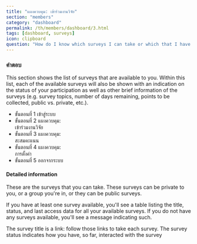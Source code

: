 ```yaml
---
title: "แผงควบคุม: เข้าร่วมงานวิจัย"
section: "members"
category: "dashboard"
permalink: /th/members/dashboard/3.html
tags: [dashboard, surveys]
icon: clipboard
question: "How do I know which surveys I can take or which that I have already taken?"
---
```


### <i class="pe-anchor pe-fw"></i> คำตอบ

This section shows the list of surveys that are available to you. Within this list, each of the available surveys will also be shown with an indication on the status of your participation as well as other brief information of the surveys (e.g. survey topics, number of days remaining, points to be collected, public vs. private, etc.).

<ul class="progress-tracker progress-tracker--text progress-tracker--center">
  <li class="progress-step is-completed">
    <span class="progress-marker"></span>
    <span class="progress-text">
      <span class="progress-title">ขั้นตอนที่ 1</span>
      เข้าสู่ระบบ
    </span>
  </li>
  <li class="progress-step is-active">
    <span class="progress-marker"></span>
    <span class="progress-text">
      <span class="progress-title">ขั้นตอนที่ 2</span>
      แผงควบคุม:<br>เข้าร่วมงานวิจัย
    </span>
  </li>
  <li class="progress-step">
    <span class="progress-marker"></span>
    <span class="progress-text">
      <span class="progress-title">ขั้นตอนที่ 3</span>
      แผงควบคุม:<br>สะสมคะแนน
    </span>
  </li>
  <li class="progress-step">
    <span class="progress-marker"></span>
    <span class="progress-text">
      <span class="progress-title">ขั้นตอนที่ 4</span>
      แผงควบคุม:<br>การตั้งค่า
    </span>
  </li>
  <li class="progress-step">
    <span class="progress-marker"></span>
    <span class="progress-text">
      <span class="progress-title">ขั้นตอนที่ 5</span>
      ออกจากระบบ
    </span>
  </li>
</ul>

#### Detailed information

These are the surveys that you can take. These surveys can be private to you, or a group you're in, or they can be public surveys.

If you have at least one survey available, you'll see a table listing the title, status, and last access data for all your available surveys. If you do not have any surveys available, you'll see a message indicating such.

The survey title is a link: follow those links to take each survey. The survey status indicates how you have, so far, interacted with the survey
